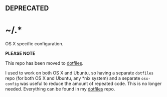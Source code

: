 DEPRECATED
----------

~/.*
====

OS X specific configuration.

**PLEASE NOTE**

This repo has been moved to
[dotfiles](https://github.com/jonathanchu/dotfiles).

I used to work on both OS X and Ubuntu, so having a separate
`dotfiles` repo (for both OS X and Ubuntu, any *nix system) and a
separate `osx-config` was useful to reduce the amount of repeated
code. This is no longer needed. Everything can be found in my
[dotfiles](https://github.com/jonathanchu/dotfiles) repo.
